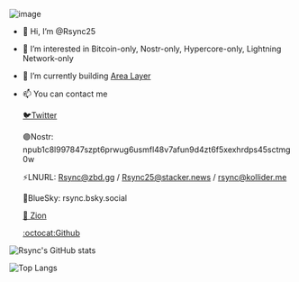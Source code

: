 ![image](https://github.com/Rsync25/Rsync25/assets/135646455/221e0ff7-0eed-4e69-b7d0-a86be9c9f941)


- 👋 Hi, I’m @Rsync25
- 👀 I’m interested in Bitcoin-only, Nostr-only, Hypercore-only, Lightning Network-only
- 🌱 I’m currently building [Area Layer](https://arealayer.com)
- 📫 You can contact me

    [🐦Twitter](https://twitter.com/Rsync25)

    🟣Nostr: npub1c8l997847szpt6prwug6usmfl48v7afun9d4zt6f5xexhrdps45sctmg0w

    ⚡LNURL: Rsync@zbd.gg / Rsync25@stacker.news / rsync@kollider.me

     🔵BlueSky: rsync.bsky.social

    [💠 Zion](https://identity.foundation/ion/explorer/?did=did%3Aion%3AEiDzF1ANmSniXckynAlBz-ufG0KLW1rVVeChfmynch-vGA)

    [:octocat:Github](https://github.com/Rsync25)

![Rsync's GitHub stats](https://github-readme-stats.vercel.app/api?username=Rsync25&theme=bluebarry_icons=true)

![Top Langs](https://github-readme-stats.vercel.app/api/top-langs/?username=Rsync25&layout=compact)
<!---
Rsync25/Rsync25 is a ✨ special ✨ repository because its `README.md` (this file) appears on your GitHub profile.
You can click the Preview link to take a look at your changes.
--->
